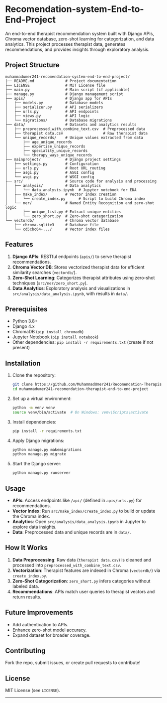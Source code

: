 

# Recomendation-system-End-to-End-Project

An end-to-end therapist recommendation system built with Django APIs, Chroma vector database, zero-shot learning for categorization, and data analytics. This project processes therapist data, generates recommendations, and provides insights through exploratory analysis.

## Project Structure
```
muhammadumer241-recomendation-system-end-to-end-project/
├── README.md              # Project documentation
├── LICENSE                # MIT License file
├── main.py                # Main script (if applicable)
├── manage.py              # Django management script
├── apis/                  # Django app for APIs
│   ├── models.py          # Database models
│   ├── serializer.py      # API serializers
│   ├── urls.py            # API endpoints
│   ├── views.py           # API logic
│   └── migrations/        # Database migrations
├── data/                  # Datasets and analytics results
│   ├── preprocessed_with_combine_text.csv  # Preprocessed data
│   ├── therapist data.csv                  # Raw therapist data
│   └── unique_records/    # Unique values extracted from data
│       ├── age_unique_records
│       ├── expertise_unique_records
│       ├── speciality_unique_records
│       └── therapy_ways_unique_records
├── mainproject/           # Django project settings
│   ├── settings.py        # Configuration
│   ├── urls.py            # Root URL routing
│   ├── asgi.py            # ASGI config
│   └── wsgi.py            # WSGI config
├── src/                   # Source code for analysis and processing
│   ├── analysis/          # Data analytics
│   │   └── data_analysis.ipynb  # Jupyter notebook for EDA
│   ├── make_index/        # Vector index creation
│   │   └── create_index.py      # Script to build Chroma index
│   └── ner/               # Named Entity Recognition and zero-shot logic
│       ├── unique_list.py # Extract unique entities
│       └── zero_short.py  # Zero-shot categorization
└── vectordb/              # Chroma vector database
    ├── chroma.sqlite3     # Database file
    └── cd5cbc64-.../      # Vector index files
```

## Features
1. **Django APIs**: RESTful endpoints (`apis/`) to serve therapist recommendations.
2. **Chroma Vector DB**: Stores vectorized therapist data for efficient similarity searches (`vectordb/`).
3. **Zero-Shot Learning**: Categorizes therapist attributes using zero-shot techniques (`src/ner/zero_short.py`).
4. **Data Analytics**: Exploratory analysis and visualizations in `src/analysis/data_analysis.ipynb`, with results in `data/`.

## Prerequisites
- Python 3.8+
- Django 4.x
- ChromaDB (`pip install chromadb`)
- Jupyter Notebook (`pip install notebook`)
- Other dependencies: `pip install -r requirements.txt` (create if not present)

## Installation
1. Clone the repository:
   ```bash
   git clone https://github.com/MuhammadUmer241/Recomendation-Therapist-End-to-End-Project.git
   cd muhammadumer241-recomendation-therapist-end-to-end-project
   ```
2. Set up a virtual environment:
   ```bash
   python -m venv venv
   source venv/bin/activate  # On Windows: venv\Scripts\activate
   ```
3. Install dependencies:
   ```bash
   pip install -r requirements.txt
   ```
4. Apply Django migrations:
   ```bash
   python manage.py makemigrations
   python manage.py migrate
   ```
5. Start the Django server:
   ```bash
   python manage.py runserver
   ```

## Usage
- **APIs**: Access endpoints like `/api/` (defined in `apis/urls.py`) for recommendations.
- **Vector Index**: Run `src/make_index/create_index.py` to build or update the Chroma index.
- **Analytics**: Open `src/analysis/data_analysis.ipynb` in Jupyter to explore data insights.
- **Data**: Preprocessed data and unique records are in `data/`.

## How It Works
1. **Data Preprocessing**: Raw data (`therapist data.csv`) is cleaned and processed into `preprocessed_with_combine_text.csv`.
2. **Vectorization**: Therapist features are indexed in Chroma (`vectordb/`) via `create_index.py`.
3. **Zero-Shot Categorization**: `zero_short.py` infers categories without labeled data.
4. **Recommendations**: APIs match user queries to therapist vectors and return results.

## Future Improvements
- Add authentication to APIs.
- Enhance zero-shot model accuracy.
- Expand dataset for broader coverage.

## Contributing
Fork the repo, submit issues, or create pull requests to contribute!

## License
MIT License (see `LICENSE`).

---
